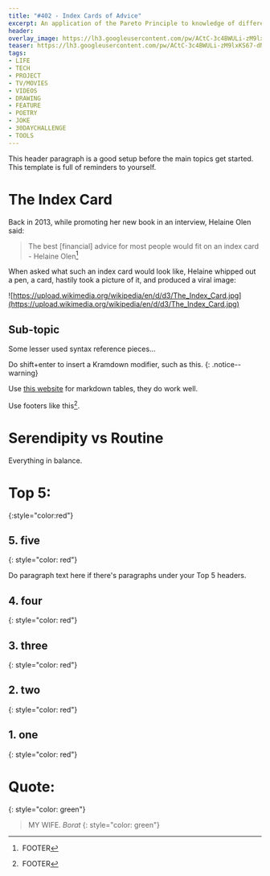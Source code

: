 ```yaml
---
title: "#402 - Index Cards of Advice"
excerpt: An application of the Pareto Principle to knowledge of different topics.
header:
overlay_image: https://lh3.googleusercontent.com/pw/ACtC-3c4BWULi-zM9lxKS67-dNnleIxiAlnF_incDd2J7qCYj2wLRv_llXCJ4iqTSZxXkqF8Y9kwDV4VOZ2EJZJhS5RzUxMO4xExDZbqffi-37j33jS-oL8f5DOyIq0a8LVP2R4YIEplaPhE1FiAJ_dPQUlkHA=w900
teaser: https://lh3.googleusercontent.com/pw/ACtC-3c4BWULi-zM9lxKS67-dNnleIxiAlnF_incDd2J7qCYj2wLRv_llXCJ4iqTSZxXkqF8Y9kwDV4VOZ2EJZJhS5RzUxMO4xExDZbqffi-37j33jS-oL8f5DOyIq0a8LVP2R4YIEplaPhE1FiAJ_dPQUlkHA=w200
tags: 
- LIFE
- TECH
- PROJECT
- TV/MOVIES
- VIDEOS
- DRAWING
- FEATURE
- POETRY
- JOKE
- 30DAYCHALLENGE
- TOOLS
---
```


This header paragraph is a good setup before the main topics get started. This template is full of reminders to yourself.

# The Index Card

Back in 2013, while promoting her new book in an interview, Helaine Olen said:

> The best [financial] advice for most people would fit on an index card - Helaine Olen[^1]

When asked what such an index card would look like, Helaine whipped out a pen, a card, hastily took a picture of it, and produced a viral image:

![https://upload.wikimedia.org/wikipedia/en/d/d3/The_Index_Card.jpg](https://upload.wikimedia.org/wikipedia/en/d/d3/The_Index_Card.jpg)

## Sub-topic

Some lesser used syntax reference pieces...

Do shift+enter to insert a Kramdown modifier, such as this.
{: .notice--warning}

Use [this website](https://www.tablesgenerator.com/markdown_tables) for markdown tables, they do work well.

Use footers like this[^1].

# Serendipity vs Routine

Everything in balance.

# Top 5: 
{:style="color:red"}

## 5. five
{: style="color: red"}

Do paragraph text here if there's paragraphs under your Top 5 headers.

## 4. four
{: style="color: red"}

## 3. three
{: style="color: red"}

## 2. two
{: style="color: red"}

## 1. one
{: style="color: red"}

# **Quote:**
{: style="color: green"}

> MY WIFE. <cite>Borat</cite>
{: style="color: green"}

[^1]: FOOTER